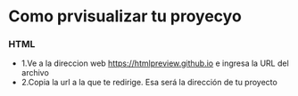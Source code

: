 # Como prvisualizar tu proyecyo
### HTML
- 1.Ve a la direccion web https://htmlpreview.github.io e ingresa la URL del archivo
- 2.Copia la url a la que te redirige. Esa será la dirección de tu proyecto
